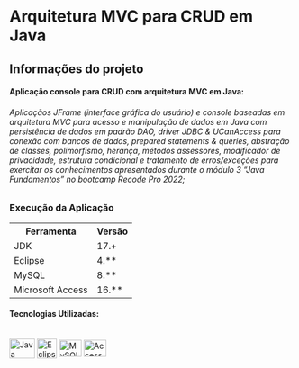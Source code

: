 # Arquitetura MVC para CRUD em Java

## Informações do projeto


#### Aplicação console para CRUD com arquitetura MVC em Java:

###### Aplicaçãos JFrame (interface gráfica do usuário) e console baseadas em arquitetura MVC para acesso e manipulação de dados em Java com persistência de dados em padrão DAO, driver JDBC & UCanAccess para conexão com bancos de dados, prepared statements & queries, abstração de classes, polimorfismo, herança, métodos assessores,  modificador de privacidade, estrutura condicional e tratamento de erros/exceções para exercitar os conhecimentos apresentados durante o módulo 3 “Java Fundamentos” no bootcamp Recode Pro 2022;


### Execução da Aplicação

<table>
<tr>
	<th>Ferramenta</th>
	<th>Versão</th>
</tr>
<tr>
	<td>JDK</td>
	<td>17.+</td>
</tr>
<tr>
	<td>Eclipse</td>
	<td>4.**</td>
</tr>
<tr>
	<td>MySQL</td>
	<td>8.**</td>
</tr>
<tr>
	<td>Microsoft Access</td>
	<td>16.**</td>
</tr>
</table>


#### Tecnologias Utilizadas:  
 

<div style="display: inline_block"><br>  
<img align="center" alt="Java" height="35" width="45" src="https://cdn.icon-icons.com/icons2/2415/PNG/512/java_original_logo_icon_146458.png" />
<img align="center" alt="Eclipse" height="35" width="35" src="https://cdn.icon-icons.com/icons2/1381/PNG/512/eclipse_94656.png" />
<img align="center" alt="MySQL" height="30" width="40" src="https://cdn.jsdelivr.net/gh/devicons/devicon/icons/mysql/mysql-plain.svg" />
<img align="center" alt="Access" height="30" width="40" src="https://cdn.icon-icons.com/icons2/2397/PNG/512/microsoft_office_access_logo_icon_145727.png" />



</div>  